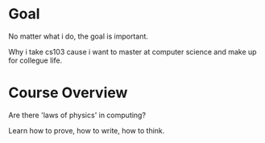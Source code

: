 # Goal
No matter what i do, the goal is important.

Why i take cs103 cause i want to master at computer science and make up for collegue life.

# Course Overview
Are there 'laws of physics' in computing?

Learn how to prove, how to write, how to think.
